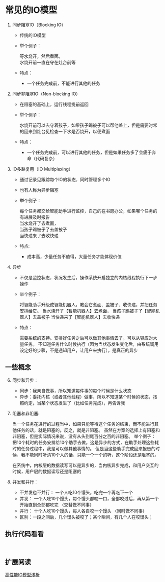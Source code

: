 # 常见的IO模型

1. 同步阻塞IO（Blocking IO）

   * 传统的IO模型
   * 举个例子：

     等水烧开，然后煮面。  
     水烧开前一直在守在灶台前等

   * 特点：

     * 一个任务完成前，不能进行其他的任务

2. 同步非阻塞IO（Non-blocking IO）

   * 在阻塞的基础上，运行线程提前返回
   * 举个例子：

     水烧开前可以去守着孩子，如果孩子踢被子可以帮他盖上，但是需要时常的回来到灶台见检查一下水是否烧开，以便煮面

   * 特点：

     * 一个任务完成前，可以进行其他的任务，但是如果任务多了会疲于奔命（代码复杂）

3. IO多路复用（IO Multiplexing）

   * 通过记录见跟踪每个IO的状态，同时管理多个IO
   * 也有人称为异步阻塞
   * 举个例子：

     每个任务都交给智能助手进行监控，自己的在书房办公，如果哪个任务的有进展及时报告  
     当水烧开了去煮面，  
     当孩子踢被子了去盖被子  
     当快递来了去收快递

   * 特点:

     * 成本高，少量任务不值得，大量任务才能体现价值

4. 异步

   * 不仅是监控状态，状况发生后，操作系统开启独立的内核线程执行下一步操作

   * 举个例子：

     将智能助手升级成智能机器人，教会它煮面、盖被子、收快递，并把任务安排给它。
     当水烧开了【智能机器人】去煮面，
     当孩子踢被子了【智能机器人】去盖被子
     当快递来了【智能机器人】去收快递

   * 特点：

     需要系统的支持。安排好任务之后可以做其他事情去了，可以从容应对大量任务。
     不知道任务什么时候执行（因为当状态发生变化后，由系统调用设定好的步骤，不是通知用户，让用户来执行），是真正的异步


## 一些概念

6. 同步和异步：
  
    - 同步：我亲自做事，所以知道每件事的每个时候是什么状态
    - 异步：委托内核（或者其他线程）做事，所以不知道某个时候的状态，按照约定，当某个状态发生了（比如任务完成），再告诉我

5. 阻塞和非阻塞:

    当一个任务在进行的过程当中，如果只能等待这个任务的结束，而不能进行其他任务的话，就是阻塞的，反之，就是非阻塞。
    虽然在方案的选择上有阻塞和非阻塞，但是实际情况来说，没有从头到尾百分之百的非阻塞。
    举个例子：
      把10个耗时的任务安排给10个助手去做，这是异步的方式，在助手处理这些耗时的任务过程中，我是可以做其他事情的。
      但是当这些助手完成回来报告的时候，我不能同时听清10个人的话，只能一个一个的听，这个阶段还是阻塞的。
      
    在系统中，内核层的数据读写可以是异步的，当内核异步完成，和用户交互的时候，用户层的数据读写还是阻塞的
    
7. 并发和并行：
    - 不并发也不并行： 一个人吃10个馒头，吃完一个再吃下一个
    - 并发： 一个人吃10个馒头，每个馒头都咬一口，全部咬过后，再从第一个开始直到全部都吃完 （交替做不同事）
    - 并行： 十个人吃10个馒头，每人各自咬一个馒头 （同时做不同事）
    - 区别：一段之间后，几个馒头被咬了；某个瞬间，有几个人在咬馒头；
    
## 执行代码看看

```python



```



## 扩展阅读
[高性能IO模型浅析](http://www.cnblogs.com/fanzhidongyzby/p/4098546.html)

